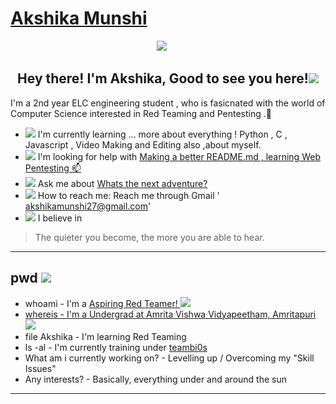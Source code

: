 # [Akshika Munshi](https://github.com/Akshika-Munshi)


<p align="center">
<a href="mailto:akshikamunshi27@gmail.com"><img height="30" src="https://github.com/Akshika-Munshi/Akshika-Munshi/blob/main/res/gmail_icon-icons.com_59877.png"></a>&nbsp;&nbsp;
<a href="https://app.hackthebox.com/users/1576348><img height="30" src="https://github.com/Akshika-Munshi/Akshika-Munshi/blob/main/asset/HTB.png"></a>&nbsp;&nbsp;

</p>

<h2 align="center">Hey there! I'm Akshika, Good to see you here!<img height="50" src="https://media.tenor.com/images/30169e4a670daf12443df7d2dd140176/tenor.gif"></h2>


I'm a 2nd year ELC engineering student , who is fasicnated with the world of Computer Science interested in Red Teaming and Pentesting .🌱
- <img height=25 src="https://github.com/Akshika-Munshi/Akshika-Munshi/tree/main/asset5912_headsetparrot.gif"> I'm currently learning ... more about everything ! Python , C , Javascript , Video Making and Editing  also ,about myself.
- <img height=25 src="https://github.com/Akshika-Munshi/Akshika-Munshi/tree/main/asset/4453_hanako_read.png"> I'm looking for help with <a href="https://www.makeareadme.com/">Making a better README.md , learning Web Pentesting 📫</a>
- <img height=25 src="https://github.com/Akshika-Munshi/Akshika-Munshi/tree/main/asset/9468_heartarrow_blue.gif"> Ask me about <a href="https://www.youtube.com/watch?v=v_fJ4fm0ewQ">Whats the next adventure?</a>
- <img height=25 src="https://github.com/Akshika-Munshi/Akshika-Munshi/tree/main/asset/3774_Ping999.gif"> How to reach me: Reach me through Gmail ' akshikamunshi27@gmail.com'
- <img height=25 src="https://github.com/Akshika-Munshi/Akshika-Munshi/tree/main/asset/4188_loop.gif"> I believe in  
> The quieter you become, the more you are able to hear.

---

## pwd <img height=40 src="https://github.com/Akshika-Munshi/Akshika-Munshi/tree/main/asset/glasses_smile.gif">

- whoami - I'm a <a href="https://youtu.be/8ev9ZX9J45A">Aspiring Red Teamer! <img height=25 src="https://github.com/Akshika-Munshi/Akshika-Munshi/tree/main/asset/heck_panda.gif">
- whereis   - I'm a Undergrad at <a href="https://www.amrita.edu/campus/amritapuri">Amrita Vishwa Vidyapeetham, Amritapuri </a><img height=25 src="https://github.com/Akshika-Munshi/Akshika-Munshi/tree/main/asset/study-assignment.gif">
- file Akshika - I'm learning Red Teaming 
- ls -al - I'm currently training under  <a href="https://bi0s.in/">teambi0s</a> 
- What am i currently working on? - Levelling up / Overcoming my "Skill Issues"
- Any interests? - Basically, everything under and around the sun 
---


<!---
Akshika-Munshi/Akshika-Munshi is a ✨ special ✨ repository because its `README.md` (this file) appears on your GitHub profile.
You can click the Preview link to take a look at your changes.
--->
